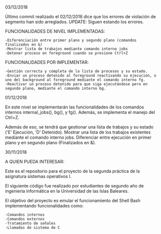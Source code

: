 03/12/2018

Último commit realizado el 02/12/2018 dice que los errores de violación de segmento han sido arreglados. UPDATE: Siguen estando los errores.

FUNCIONALIDADES DE NIVEL IMPLEMENTADAS:

	-Diferenciación entre primer plano y segundo plano (comandos finalizados en &)
	-Mostrar lista de trabajos mediante comando interno jobs
	-Detener proceso en foreground cuando se presione Ctrl+Z

FUNCIONALIDADES POR IMPLEMENTAR:

	-Gestión correcta y completa de la lista de procesos y su estado.
	-Enviar un proceso detenido al foreground reactivando su ejecución, o uno del background al foreground mediante el comando interno fg.
	-Reactivar un proceso detenido para que siga ejecutándose pero en segundo plano, mediante el comando interno bg.
	
01/12/2018

En este nivel se implementarán las funcionalidades de los comandos internos internal_jobs(), bg(), y fg(). Además, se implementa el manejo del Ctrl+Z.

Además de eso, se tendrá que gestionar una lista de trabajos y su estado ('E' Ejecución, 'D' Detenido). Mostrar una lista de los trabajos existentes mediante el comando interno jobs. Diferenciar entre ejecución en primer plano y en segundo plano (Finalizados en &).

30/11/2018

A QUIEN PUEDA INTERESAR:

Este es el repositorio para el proyecto de la segunda práctica de la asignatura sistemas operativos I.

El siguiente código fue realizado por estudiantes de segundo año de ingeniería informática en la Universidad de las Islas Baleares.

El objetivo del proyecto es emular el funcionamiento del Shell Bash implementando funcionalidades como:

	-Comandos internos
	-Comandos externos
	-Tratamiento de señales
	-Llamadas de sistema de C

